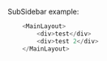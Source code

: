 SubSidebar example:

```js
    <MainLayout>
        <div>test</div>
        <div>test 2</div>
    </MainLayout>
```
